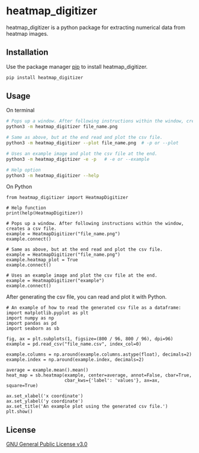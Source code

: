 # heatmap_digitizer
heatmap_digitizer is a python package for extracting numerical data from heatmap images.

## Installation
Use the package manager [pip](https://pip.pypa.io/en/stable/) to install heatmap_digitizer.

```bash
pip install heatmap_digitizer
```

## Usage
On terminal

```bash
# Pops up a window. After following instructions within the window, creates a csv file.
python3 -m heatmap_digitizer file_name.png

# Same as above, but at the end read and plot the csv file.
python3 -m heatmap_digitizer --plot file_name.png  # -p or --plot

# Uses an example image and plot the csv file at the end.
python3 -m heatmap_digitizer -e -p   # -e or --example

# Help option
python3 -m heatmap_digitizer --help
```
On Python
```python3
from heatmap_digitizer import HeatmapDigitizer

# Help function
print(help(HeatmapDigitizer))

# Pops up a window. After following instructions within the window, creates a csv file.
example = HeatmapDigitizer("file_name.png")
example.connect()

# Same as above, but at the end read and plot the csv file.
example = HeatmapDigitizer("file_name.png")
example.heatmap_plot = True
example.connect()

# Uses an example image and plot the csv file at the end.
example = HeatmapDigitizer("example")
example.connect()
```
After generating the csv file, you can read and plot it with Python.
```python3
# An example of how to read the generated csv file as a dataframe:
import matplotlib.pyplot as plt
import numpy as np
import pandas as pd
import seaborn as sb

fig, ax = plt.subplots(1, figsize=(800 / 96, 800 / 96), dpi=96)
example = pd.read_csv("file_name.csv", index_col=0)

example.columns = np.around(example.columns.astype(float), decimals=2)
example.index = np.around(example.index, decimals=2)

average = example.mean().mean()
heat_map = sb.heatmap(example, center=average, annot=False, cbar=True,
                      cbar_kws={'label': 'values'}, ax=ax, square=True)

ax.set_xlabel('x coordinate')
ax.set_ylabel('y coordinate')
ax.set_title('An example plot using the generated csv file.')
plt.show()
```

## License
[GNU General Public License v3.0](https://www.gnu.org/licenses/gpl-3.0.html)